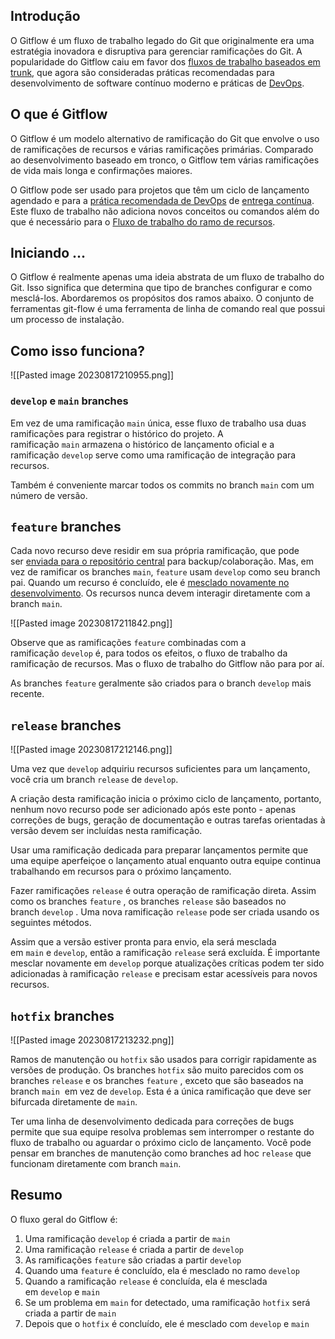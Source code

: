 ## Introdução

O Gitflow é um fluxo de trabalho legado do Git que originalmente era uma estratégia inovadora e disruptiva para gerenciar ramificações do Git. A popularidade do Gitflow caiu em favor dos [fluxos de trabalho baseados em trunk](https://www.atlassian.com/continuous-delivery/continuous-integration/trunk-based-development), que agora são consideradas práticas recomendadas para desenvolvimento de software contínuo moderno e práticas de [DevOps](https://www.atlassian.com/devops/what-is-devops).
## O que é Gitflow

O Gitflow é um modelo alternativo de ramificação do Git que envolve o uso de ramificações de recursos e várias ramificações primárias. Comparado ao desenvolvimento baseado em tronco, o Gitflow tem várias ramificações de vida mais longa e confirmações maiores.

O Gitflow pode ser usado para projetos que têm um ciclo de lançamento agendado e para a [prática recomendada de DevOps](https://www.atlassian.com/devops/what-is-devops/devops-best-practices) de [entrega contínua](https://www.atlassian.com/continuous-delivery). Este fluxo de trabalho não adiciona novos conceitos ou comandos além do que é necessário para o [Fluxo de trabalho do ramo de recursos](https://www.atlassian.com/git/tutorials/comparing-workflows/feature-branch-workflow).
## Iniciando ...

O Gitflow é realmente apenas uma ideia abstrata de um fluxo de trabalho do Git. Isso significa que determina que tipo de branches configurar e como mesclá-los. Abordaremos os propósitos dos ramos abaixo. O conjunto de ferramentas git-flow é uma ferramenta de linha de comando real que possui um processo de instalação.
## Como isso funciona?

![[Pasted image 20230817210955.png]]
### `develop` e `main` branches

Em vez de uma ramificação `main` única, esse fluxo de trabalho usa duas ramificações para registrar o histórico do projeto. A ramificação `main` armazena o histórico de lançamento oficial e a ramificação `develop` serve como uma ramificação de integração para recursos.

Também é conveniente marcar todos os commits no branch `main` com um número de versão.
## `feature` branches

Cada novo recurso deve residir em sua própria ramificação, que pode ser [enviada para o repositório central](https://www.atlassian.com/git/tutorials/syncing/git-push) para backup/colaboração. Mas, em vez de ramificar os branches `main`, `feature` usam `develop` como seu branch pai. Quando um recurso é concluído, ele é [mesclado novamente no desenvolvimento](https://www.atlassian.com/git/tutorials/using-branches/git-merge). Os recursos nunca devem interagir diretamente com a branch `main`.

![[Pasted image 20230817211842.png]]

Observe que as ramificações `feature` combinadas com a ramificação `develop` é, para todos os efeitos, o fluxo de trabalho da ramificação de recursos. Mas o fluxo de trabalho do Gitflow não para por aí.

As branches `feature` geralmente são criados para o branch `develop` mais recente.
## `release` branches

![[Pasted image 20230817212146.png]]

Uma vez que `develop` adquiriu recursos suficientes para um lançamento, você cria um branch `release` de `develop`.

A criação desta ramificação inicia o próximo ciclo de lançamento, portanto, nenhum novo recurso pode ser adicionado após este ponto - apenas correções de bugs, geração de documentação e outras tarefas orientadas à versão devem ser incluídas nesta ramificação.

Usar uma ramificação dedicada para preparar lançamentos permite que uma equipe aperfeiçoe o lançamento atual enquanto outra equipe continua trabalhando em recursos para o próximo lançamento.

Fazer ramificações `release` é outra operação de ramificação direta. Assim como os branches `feature` , os branches `release` são baseados no branch `develop` . Uma nova ramificação `release` pode ser criada usando os seguintes métodos.

Assim que a versão estiver pronta para envio, ela será mesclada em `main` e `develop`, então a ramificação `release` será excluída. É importante mesclar novamente em `develop` porque atualizações críticas podem ter sido adicionadas à ramificação `release` e precisam estar acessíveis para novos recursos.
## `hotfix` branches

![[Pasted image 20230817213232.png]]

Ramos de manutenção ou `hotfix` são usados para corrigir rapidamente as versões de produção. Os branches `hotfix` são muito parecidos com os branches `release` e os branches `feature` , exceto que são baseados na branch `main`  em vez de `develop`. Esta é a única ramificação que deve ser bifurcada diretamente de `main`.

Ter uma linha de desenvolvimento dedicada para correções de bugs permite que sua equipe resolva problemas sem interromper o restante do fluxo de trabalho ou aguardar o próximo ciclo de lançamento. Você pode pensar em branches de manutenção como branches ad hoc `release` que funcionam diretamente com branch `main`.
## Resumo

O fluxo geral do Gitflow é:

1. Uma ramificação `develop` é criada a partir de `main`
2. Uma ramificação `release` é criada a partir de `develop`
3. As ramificações `feature` são criadas a partir `develop`
4. Quando uma `feature` é concluído, ela é mesclado no ramo `develop` 
5. Quando a ramificação `release` é concluída, ela é mesclada em `develop` e `main`
6. Se um problema em `main` for detectado, uma ramificação `hotfix` será criada a partir de `main`
7. Depois que o `hotfix` é concluído, ele é mesclado com `develop` e `main`
